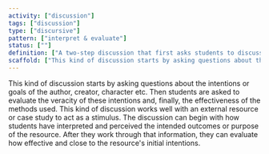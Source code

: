 ```yaml
---
activity: ["discussion"]
tags: ["discussion"]
type: ["discursive"]
pattern: ["interpret & evaluate"]
status: [""]
definition: ["A two-step discussion that first asks students to discuss the intentions of a resource and then to evaluate its effectiveness. "]
scaffold: ["This kind of discussion starts by asking questions about the intentions or goals of the author, creator, character etc. Then students are asked to evaluate the veracity of these intentions and, finally, the effectiveness of the methods used. This kind of discussion works well with an external resource or case study to act as a stimulus. The discussion can begin with how students have interpreted and perceived the intended outcomes or purpose of the resource. After they work through that information, they can evaluate how effective and close to the resource's initial intentions."]
---
```


This kind of discussion starts by asking questions about the intentions or goals of the author, creator, character etc. Then students are asked to evaluate the veracity of these intentions and, finally, the effectiveness of the methods used. This kind of discussion works well with an external resource or case study to act as a stimulus. The discussion can begin with how students have interpreted and perceived the intended outcomes or purpose of the resource. After they work through that information, they can evaluate how effective and close to the resource's initial intentions.
